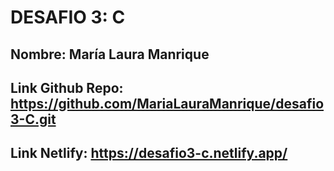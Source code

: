 # DESAFIO 3: C
## Nombre: María Laura Manrique
## Link Github Repo: https://github.com/MariaLauraManrique/desafio3-C.git
## Link  Netlify: https://desafio3-c.netlify.app/